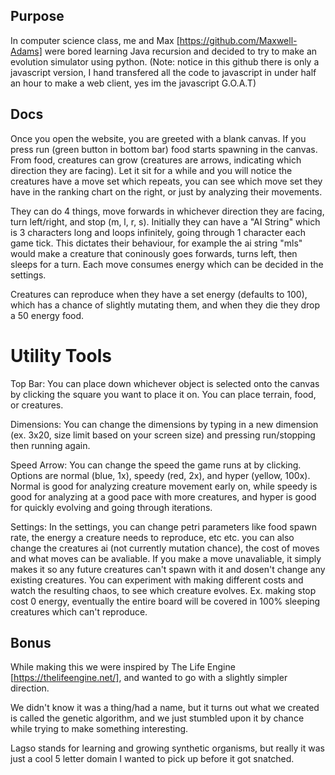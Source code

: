 ## Purpose
In computer science class, me and Max [https://github.com/Maxwell-Adams] were bored learning Java recursion and decided to try to make an evolution simulator using python. (Note: notice in this github there is only a javascript version, I hand transfered all the code to javascript in under half an hour to make a web client, yes im the javascript G.O.A.T) 

## Docs
Once you open the website, you are greeted with a blank canvas. If you press run (green button in bottom bar) food starts spawning in the canvas. From food, creatures can grow (creatures are arrows, indicating which direction they are facing). Let it sit for a while and you will notice the creatures have a move set which repeats, you can see which move set they have in the ranking chart on the right, or just by analyzing their movements. 

They can do 4 things, move forwards in whichever direction they are facing, turn left/right, and stop (m, l, r, s). Initially they can have a "AI String" which is 3 characters long and loops infinitely, going through 1 character each game tick. This dictates their behaviour, for example the ai string "mls" would make a creature that coninously goes forwards, turns left, then sleeps for a turn. Each move consumes energy which can be decided in the settings.

Creatures can reproduce when they have a set energy (defaults to 100), which has a chance of slightly mutating them, and when they die they drop a 50 energy food.

# Utility Tools
Top Bar: You can place down whichever object is selected onto the canvas by clicking the square you want to place it on. You can place terrain, food, or creatures.

Dimensions: You can change the dimensions by typing in a new dimension (ex. 3x20, size limit based on your screen size) and pressing run/stopping then running again.

Speed Arrow: You can change the speed the game runs at by clicking. Options are normal (blue, 1x), speedy (red, 2x), and hyper (yellow, 100x). Normal is good for analyzing creature movement early on, while speedy is good for analyzing at a good pace with more creatures, and hyper is good for quickly evolving and going through iterations.

Settings: In the settings, you can change petri parameters like food spawn rate, the energy a creature needs to reproduce, etc etc. you can also change the creatures ai (not currently mutation chance), the cost of moves and what moves can be avaliable. If you make a move unavaliable, it simply makes it so any future creatures can't spawn with it and dosen't change any existing creatures. You can experiment with making different costs and watch the resulting chaos, to see which creature evolves. Ex. making stop cost 0 energy, eventually the entire board will be covered in 100% sleeping creatures which can't reproduce.

## Bonus
While making this we were inspired by The Life Engine [https://thelifeengine.net/], and wanted to go with a slightly simpler direction. 

We didn't know it was a thing/had a name, but it turns out what we created is called the genetic algorithm, and we just stumbled upon it by chance while trying to make something interesting.

Lagso stands for learning and growing synthetic organisms, but really it was just a cool 5 letter domain I wanted to pick up before it got snatched.
